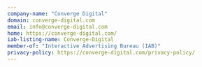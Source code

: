 ```yaml
---
company-name: "Converge Digital"
domain: converge-digital.com
email: info@converge-digital.com
home: https://converge-digital.com/
iab-listing-name: Converge-Digital
member-of: "Interactive Advertising Bureau (IAB)"
privacy-policy: https://converge-digital.com/privacy-policy/
---
```




